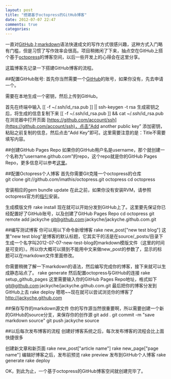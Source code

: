 ```yaml
---
layout: post
title: "搭建基于octopress的GitHub博客"
date: 2012-07-07 22:47
comments: true
categories:
---
```

一直对[GitHub](https://github.com/)上[markdown](http://en.wikipedia.org/wiki/Markdown)语法快速成文的写作方式很感兴趣，这种方式入门略有门槛，但是习惯了写作效率会很高。项目稍微闲了下来，抽点空在GitHub上搭个基于[octopress](http://octopress.org/)的博客空间，以后一些开发上的心得会在这里分享。

这篇博客先记录一下搭建GitHub博客的流程。

##配置GitHub账号:
首先你当然需要一个[GitHub](https://github.com/)的账号，如果你没有，先去申请一个。

需要在本地生成一个密钥，然后上传到GitHub。

首先在终端中输入
	[[ -f ~/.ssh/id_rsa.pub ]] || ssh-keygen -t rsa
生成密钥之后，将生成的信息复制下来
	[[ -f ~/.ssh/id_rsa.pub ]] && cat ~/.ssh/id_rsa.pub
在浏览器中打开页面 [https://github.com/account/ssh](https://github.com/account/ssh)，点击“Add another public key” 添加密钥，粘贴之前复制的信息，然后点击“Add Key”即可。这里需要注意的是：Title不需要填写内容。

##创建GitHub Pages Repo
如果你的GitHub用户名是username，那个就创建一个名称为”username.github.com”的repo，这个repo就是你的GitHub Pages Repo，更多信息可以参考[这里](http://pages.github.com/)。

##配置Octopress个人博客
首先你需要Git克隆一个octopress的仓库<br>
 	git clone git://github.com/imathis/octopress.git octopress
 	cd octopress
 	
安装相应的gem
	bundle update
在此之前，如果你没有安装RVM，请参照octopress官方的[指引](http://octopress.org/docs/setup/rvm/)安装。

生成模版文件
	rake install
 现在就可以开始分发到GitHub上了。这里要先保证你已经配置好了GitHub账号，以及创建了GitHub Pages Repo
	cd octopress
	git remote add jackyche git@github.com:jackyche/jackyche.github.com.git
	
##编写测试博客
你可以用以下命令新增博客
	rake new_post["new test blog"]
这里"new test blog"是博客的默认标题，它其实干的活是在source/_posts/目录下生成一个名字叫2012-07-07-new-test-blog的markdown模版文件（这里的时间是可变的）。所以你大概可以猜到不能用中文来做new_post的参数了，显示的标题可以在markdown文件里面修改。

你需要稍微了解一下markdown的语法，然后编写完成你的博客，接下来就可以生成静态站点了。
	rake generate
然后配置octopress与GitHub的连接
	rake setup_github_pages
这里需要输入你的GitHub Pages Repo地址，格式如下
	git@github.com:jackyche/jackyche.github.com.git
最后把你的博客分发到GitHub上去
	rake deploy
嗯嗯~~现在就可以尝试浏览你的博客了
	http://jackyche.github.com

##保存写作的markdown源文件
你的写作源当然很重要啊，所以需要创建一个新的GitHub的source分支，来保存你的创作源
	git add .
	git commit -m "save markdown source"
	git push jackyche source

##以后每次发布博客的流程
创建好博客系统之后，每次发布博客的流程会比上面快捷很多

创建新文章和新页面
	rake new_post["article name"]
	rake new_page["page name"]
编辑好博客之后，发布前预览
	rake preview
发布到GitHub个人博客
	rake generate
	rake deploy	
	
OK，到此为止，一个基于octopress的GitHub博客空间就创建完毕了。